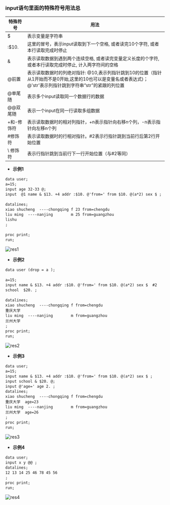 ### input语句里面的特殊符号用法总

特殊符号 | 用法
---|---
$ | 表示变量是字符串
:$10. |  这里的冒号，表示input读取到下一个空格, 或者读完10个字符, 或者本行读取完成时停止
& |表示读取数据到遇到两个连续空格, 或者读完变量定义长度的个字符, 或者本行读取完成时停止, 计入两字符间的空格
@前置 | 表示读取数据时的列绝对指针: @10,表示列指针跳到10的位置（指针从1开始而不是0开始,这里的10也可以是变量名或者表达式)；@'str'表示列指针跳到字符串“str”的紧跟的列位置
@单尾随 | 表示多个input读取同一个数据行的数据
@@双尾随 | 表示一个input在同一行读取多组数据
+和-修饰符 | 表示读取数据时的相对列指针，+n表示指针向右移n个列，-n表示指针向左移n个列
#修饰符 | 表示读取数据时的行相对指针。#2表示行指针跳到当前行后第2行开始位置
\ 修饰符 | 表示行指针跳到当前行下一行开始位置（与#2等同）

- **示例1**

```
data user;                             
a=15;                                  
input age 32-33 @;                       
input  @1 name & $13. +4 addr :$10. @'from=' from $10. @(a*2) sex $ ;

datalines;                            
xiao shucheng  ----chongqing f 23 from=chengdu 
liu ming  ----nanjing        m 25 from=guangzhou 
lishu                                   
;    

proc print;                             
run;  
```

![res1](\_images\clipboard.png)

- **示例2**

```
data user (drop = a );         

a=15;                                 
input name & $13. +4 addr :$10. @'from=' from $10. @(a*2) sex $  #2 school  $20. ;  

datalines;                               
xiao shucheng  ----chongqing f from=chengdu   
重庆大学                              
liu ming  ----nanjing        m from=guangzhou  
兰州大学                              
;                                                                                               
proc print;                             
run;             
```

![res2](\_images\clipboard1.png)

- **示例3**

```
data user;                             
a=15;                                  
input name & $13. +4 addr :$10. @'from=' from $10. @(a*2) sex $ ;
input school & $20. @;                    
input @'age=' age 2. ;                                                                                                                  
datalines;                             
xiao shucheng  ----chongqing f from=chengdu  
重庆大学  age=23                          
liu ming  ----nanjing        m from=guangzhou   
兰州大学  age=26                           
;                                                                                                                                       
proc print;                              
run;
```

![res3](\_images\clipboard2.png)

- **示例4**

```
data user;
input x y @@ ;
datalines;
12 13 14 25 46 78 45 56
;
proc print;
run;
```

![res4](\_images\clipboard3.png)


